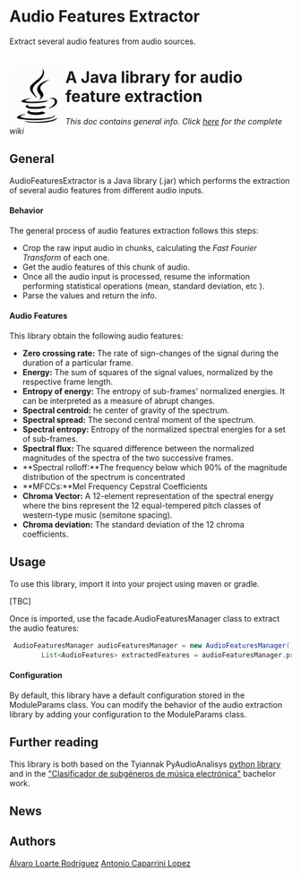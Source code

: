 # Audio Features Extractor
Extract several audio features from audio sources.

# <img src="java_icon.jpg" align="left" height="100"/> A Java library for audio feature extraction

*This doc contains general info. Click [here](https://github.com/aloarte/featuresExtractor/wiki) for the complete wiki*

## General



AudioFeaturesExtractor is a Java library (.jar) which performs the extraction of several audio features from different audio inputs. 

#### Behavior

The general process of audio features extraction follows this steps:

* Crop the raw input audio in chunks, calculating the *Fast Fourier Transform* of each one.
* Get the audio features of this chunk of audio. 
* Once all the audio input is processed, resume the information performing statistical operations (mean, standard deviation, etc ).
* Parse the values and return the info.

#### Audio Features

This library obtain the following audio features:

* **Zero crossing rate:** The rate of sign-changes of the signal during the duration of a particular frame.
* **Energy:** The sum of squares of the signal values, normalized by the respective frame length.
* **Entropy of energy:**  The entropy of sub-frames' normalized energies. It can be interpreted as a measure of abrupt changes.
* **Spectral centroid:** he center of gravity of the spectrum.
* **Spectral spread:** The second central moment of the spectrum.
* **Spectral entropy:** Entropy of the normalized spectral energies for a set of sub-frames.
* **Spectral flux:** The squared difference between the normalized magnitudes of the spectra of the two successive frames.
* **Spectral rolloff:**The frequency below which 90% of the magnitude distribution of the spectrum is concentrated
* **MFCCs:**Mel Frequency Cepstral Coefficients
* **Chroma Vector:** A 12-element representation of the spectral energy where the bins represent the 12 equal-tempered pitch classes of western-type music (semitone spacing).
* **Chroma deviation:** The standard deviation of the 12 chroma coefficients.



## Usage

To use this library, import it into your project using maven or gradle.

[TBC]

Once is imported, use the facade.AudioFeaturesManager class to extract the audio features:

```java
 AudioFeaturesManager audioFeaturesManager = new AudioFeaturesManager();
        List<AudioFeatures> extractedFeatures = audioFeaturesManager.processAudioSource(rawDoubleAudioData, moduleParams);

```

#### Configuration

By default, this library have a default configuration stored in the ModuleParams class. You can modify the behavior of the audio extraction library by adding your configuration to the ModuleParams class.

## Further reading

This library is both based on  the Tyiannak PyAudioAnalisys [python library](https://github.com/tyiannak/pyAudioAnalysis) and in the ["Clasificador de subgéneros de música electrónica"](https://eprints.ucm.es/44672/1/TFG_2017-Clasificacion_subgeneros_musica_electronica.pdf) bachelor work. 

## News

## Authors
[Álvaro Loarte Rodríguez](https://github.com/aloarte)
[Antonio Caparrini Lopez](https://github.com/Caparrini)



